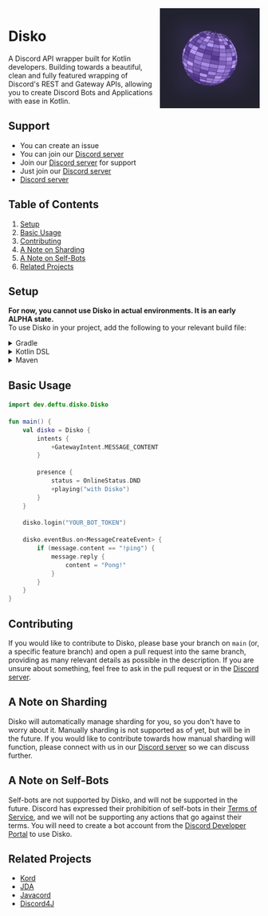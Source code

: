 <img align="right" src="./.github/logo.png" height="200" width="200">

# Disko
A Discord API wrapper built for Kotlin developers. Building towards a beautiful, clean and fully featured wrapping of Discord's REST and Gateway APIs, allowing you to create Discord Bots and Applications with ease in Kotlin.

## Support
- You can create an issue
- You can join our [Discord server][discord]
- Join our [Discord server][discord] for support
- Just join our [Discord server][discord]
- [Discord server][discord]

## Table of Contents
1. [Setup](#setup)
2. [Basic Usage](#basic-usage)
3. [Contributing](#contributing)
4. [A Note on Sharding](#a-note-on-sharding)
5. [A Note on Self-Bots](#a-note-on-self-bots)
6. [Related Projects](#related-projects)

## Setup
**For now, you cannot use Disko in actual environments. It is an early ALPHA state.**  
To use Disko in your project, add the following to your relevant build file:

<details>
    <summary>Gradle</summary>

```kotlin
repositories {
    maven { url = "https://maven.deftu.dev/releases" }
}

dependencies {
    implementation("dev.deftu:disko:<VERSION>")
}
```

</details>

<details>
    <summary>Kotlin DSL</summary>

```kotlin
repositories {
    maven("https://maven.deftu.dev/releases")
}

dependencies {
    implementation("dev.deftu:disko:<VERSION>")
}
```

</details>

<details>
    <summary>Maven</summary>

```xml
<repositories>
    <repository>
        <id>deftu-repo</id>
        <url>https://maven.deftu.dev/releases</url>
    </repository>
</repositories>

<dependencies>
    <dependency>
        <groupId>dev.deftu</groupId>
        <artifactId>disko</artifactId>
        <version>VERSION</version>
    </dependency>
</dependencies>
```

</details>

## Basic Usage
```kotlin
import dev.deftu.disko.Disko

fun main() {
    val disko = Disko {
        intents {
            +GatewayIntent.MESSAGE_CONTENT
        }
        
        presence {
            status = OnlineStatus.DND
            +playing("with Disko")
        }
    }
    
    disko.login("YOUR_BOT_TOKEN")
    
    disko.eventBus.on<MessageCreateEvent> {
        if (message.content == "!ping") {
            message.reply {
                content = "Pong!"
            }
        }
    }
}
```

## Contributing
If you would like to contribute to Disko, please base your branch on `main` (or, a specific feature branch) and open a pull request into the same branch, providing as many relevant details as possible in the description. If you are unsure about something, feel free to ask in the pull request or in the [Discord server][discord].

## A Note on Sharding
Disko will automatically manage sharding for you, so you don't have to worry about it. Manually sharding is not supported as of yet, but will be in the future. If you would like to contribute towards how manual sharding will function, please connect with us in our [Discord server][discord] so we can discuss further.

## A Note on Self-Bots
Self-bots are not supported by Disko, and will not be supported in the future. Discord has expressed their prohibition of self-bots in their [Terms of Service](https://discord.com/terms), and we will not be supporting any actions that go against their terms. You will need to create a bot account from the [Discord Developer Portal](https://discord.com/developers/applications) to use Disko.

## Related Projects
- [Kord](https://github.com/kordlib/kord)
- [JDA](https://github.com/discord-jda/JDA)
- [Javacord](https://github.com/Javacord/Javacord)
- [Discord4J](https://github.com/Discord4J/Discord4J)

[discord]: https://discord.gg/rYHWPbh7CS

